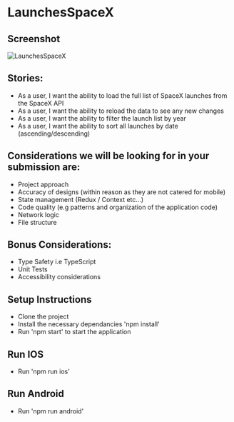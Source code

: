 # LaunchesSpaceX

## Screenshot 

![LaunchesSpaceX](https://drive.google.com/uc?id=1D7VeBzG1SU2W9sVPFdq1dE5C0KEIZFkb)


## Stories:

- As a user, I want the ability to load the full list of SpaceX launches from the SpaceX API
- As a user, I want the ability to reload the data to see any new changes
- As a user, I want the ability to filter the launch list by year
- As a user, I want the ability to sort all launches by date (ascending/descending)

## Considerations we will be looking for in your submission are:

- Project approach
- Accuracy of designs (within reason as they are not catered for mobile)
- State management (Redux / Context etc...)
- Code quality (e.g patterns and organization of the application code)
- Network logic
- File structure

## Bonus Considerations:

- Type Safety i.e TypeScript
- Unit Tests
- Accessibility considerations

## Setup Instructions

- Clone the project
- Install the necessary dependancies 'npm install'
- Run 'npm start' to start the application


## Run IOS

 - Run 'npm run ios'

## Run Android

 - Run 'npm run android'
